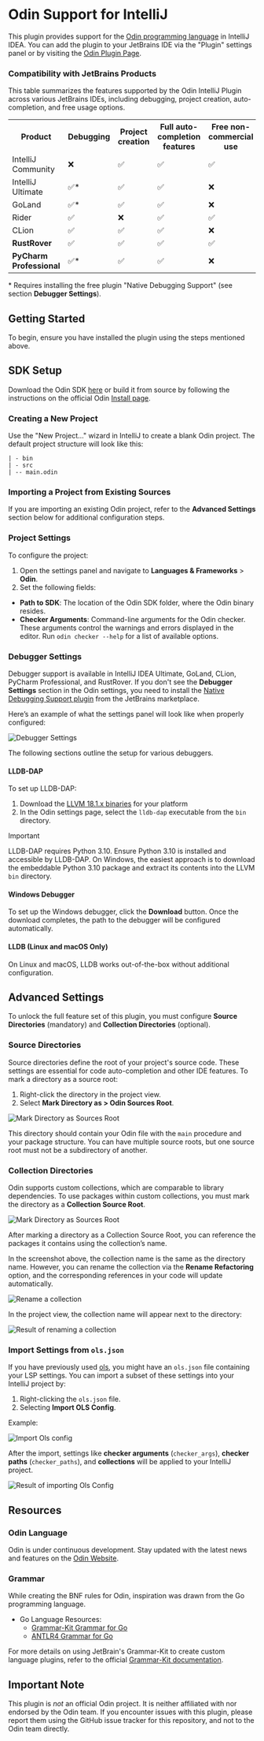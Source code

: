 # Odin Support for IntelliJ

This plugin provides support for the [Odin programming language](https://www.odin-lang.org) in IntelliJ IDEA. You can add the plugin to your JetBrains
IDE via the "Plugin" settings panel or by visiting the [Odin Plugin Page](https://plugins.jetbrains.com/plugin/22933-odin-lang-support).

### Compatibility with JetBrains Products

This table summarizes the features supported by the Odin IntelliJ Plugin across various JetBrains IDEs, including debugging, project creation,
auto-completion, and free usage options.

<table>
<tr>
<th>Product</th>
<th>Debugging</th>
<th>Project creation</th>
<th>Full auto-completion features</th>
<th>Free non-commercial use</th>
</tr>
<tr>
<td>IntelliJ Community</td>
<td>❌</td>
<td>✅</td>
<td>✅</td>
<td>✅</td>
</tr>
<tr>
<td>IntelliJ Ultimate</td>
<td>✅*</td>
<td>✅</td>
<td>✅</td>
<td>❌</td>
</tr>
<tr>
<td>GoLand</td>
<td>✅*</td>
<td>✅</td>
<td>✅</td>
<td>❌</td>
</tr>
<tr>
<td>Rider</td>
<td>✅</td>
<td>❌</td>
<td>✅</td>
<td>✅</td>
</tr>
<tr>
<td>CLion</td>
<td>✅</td>
<td>✅</td>
<td>✅</td>
<td>❌</td>
</tr>
<tr>
<td><strong>RustRover</strong></td>
<td>✅</td>
<td>✅</td>
<td>✅</td>
<td>✅</td>
</tr>
<tr>
<td><strong>PyCharm Professional</strong></td>
<td>✅*</td>
<td>✅</td>
<td>✅</td>
<td>❌</td>
</tr>
</table>

\* Requires installing the free plugin "Native Debugging Support" (see section **Debugger Settings**).

## Getting Started

To begin, ensure you have installed the plugin using the steps mentioned above.



## SDK Setup

Download the Odin SDK [here](https://github.com/odin-lang/Odin/releases) or build it from source by following the instructions on the official
Odin [Install page](https://odin-lang.org/docs/install/).

### Creating a New Project

Use the "New Project..." wizard in IntelliJ to create a blank Odin project. The default project structure will look like this:

```
| - bin
| - src
| -- main.odin
```

### Importing a Project from Existing Sources

If you are importing an existing Odin project, refer to the **Advanced Settings** section below for additional configuration steps.

### Project Settings

To configure the project:

1. Open the settings panel and navigate to **Languages & Frameworks** > **Odin**.
2. Set the following fields:

- **Path to SDK**: The location of the Odin SDK folder, where the Odin binary resides.
- **Checker Arguments**: Command-line arguments for the Odin checker. These arguments control the warnings and errors displayed in the editor. Run
  `odin checker --help` for a list of available options.

### Debugger Settings

Debugger support is available in IntelliJ IDEA Ultimate, GoLand, CLion, PyCharm Professional, and RustRover. If you don't see the
**Debugger Settings** section in the Odin settings, you need to install
the [Native Debugging Support plugin](https://plugins.jetbrains.com/plugin/12775-native-debugging-support) from the JetBrains marketplace.

Here’s an example of what the settings panel will look like when properly configured:

![Debugger Settings](debugger-settings.png)

The following sections outline the setup for various debuggers.

#### LLDB-DAP

To set up LLDB-DAP:

1. Download the [LLVM 18.1.x binaries](https://github.com/llvm/llvm-project/releases/tag/llvmorg-18.1.8) for your platform
2. In the Odin settings page, select the `lldb-dap` executable from the `bin` directory.

> [!IMPORTANT]
> LLDB-DAP requires Python 3.10. Ensure Python 3.10 is installed and accessible by LLDB-DAP. On Windows, the easiest approach is to download the
> embeddable Python 3.10 package and extract its contents into the LLVM `bin` directory.

#### Windows Debugger

To set up the Windows debugger, click the **Download** button. Once the download completes, the path to the debugger will be configured automatically.

#### LLDB (Linux and macOS Only)

On Linux and macOS, LLDB works out-of-the-box without additional configuration.

## Advanced Settings

To unlock the full feature set of this plugin, you must configure **Source Directories** (mandatory) and **Collection Directories** (optional).

### Source Directories

Source directories define the root of your project's source code. These settings are essential for code auto-completion and other IDE features. To
mark a directory as a source root:

1. Right-click the directory in the project view.
2. Select **Mark Directory as > Odin Sources Root**.

![Mark Directory as Sources Root](img/mark_as_source_root.png)

This directory should contain your Odin file with the `main` procedure and your package structure. You can have multiple source roots, but one source
root must not be a subdirectory of another.

### Collection Directories

Odin supports custom collections, which are comparable to library dependencies. To use packages within custom collections, you must mark the directory
as a **Collection Source Root**.

![Mark Directory as Sources Root](img/collection_source_root.png)

After marking a directory as a Collection Source Root, you can reference the packages it contains using the collection’s name.

In the screenshot above, the collection name is the same as the directory name. However, you can rename the collection via the **Rename Refactoring**
option, and the corresponding references in your code will update automatically.

![Rename a collection](img/rename_collection.png)

In the project view, the collection name will appear next to the directory:

![Result of renaming a collection](img/rename_result_collection.png)

### Import Settings from `ols.json`

If you have previously used [ols](https://github.com/DanielGavin/ols), you might have an `ols.json` file containing your LSP settings. You can import
a subset of these settings into your IntelliJ project by:

1. Right-clicking the `ols.json` file.
2. Selecting **Import OLS Config**.

Example:

![Import Ols config](img/import_ols_config.png)

After the import, settings like **checker arguments** (`checker_args`), **checker paths** (`checker_paths`), and **collections** will be applied to
your IntelliJ project.

![Result of importing Ols Config](img/import_ols_result.png)


## Resources

### Odin Language

Odin is under continuous development. Stay updated with the latest news and features on the [Odin Website](https://www.odin-lang.org).

### Grammar

While creating the BNF rules for Odin, inspiration was drawn from the Go programming language.

- Go Language Resources:
  - [Grammar-Kit Grammar for Go](https://github.com/go-lang-plugin-org/go-lang-idea-plugin/blob/master/grammars/go.bnf)
  - [ANTLR4 Grammar for Go](https://github.com/antlr/grammars-v4/blob/master/golang/)

For more details on using JetBrain's Grammar-Kit to create custom language plugins, refer to the
official [Grammar-Kit documentation](https://github.com/JetBrains/Grammar-Kit/blob/master/HOWTO.md).

## Important Note

This plugin is _not_ an official Odin project. It is neither affiliated with nor endorsed by the Odin team. If you encounter issues with this plugin,
please report them using the GitHub issue tracker for this repository, and not to the Odin team directly.
